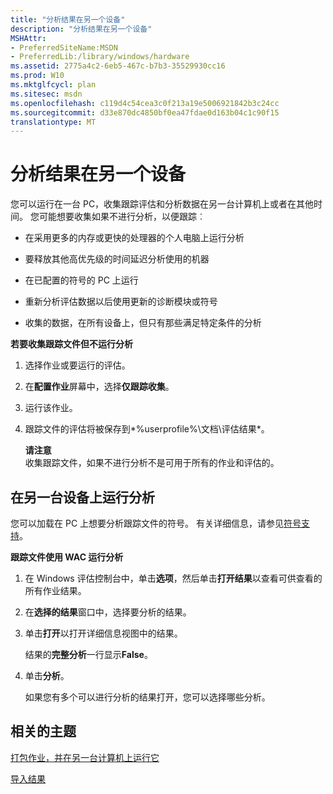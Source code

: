 ```yaml
---
title: "分析结果在另一个设备"
description: "分析结果在另一个设备"
MSHAttr:
- PreferredSiteName:MSDN
- PreferredLib:/library/windows/hardware
ms.assetid: 2775a4c2-6eb5-467c-b7b3-35529930cc16
ms.prod: W10
ms.mktglfcycl: plan
ms.sitesec: msdn
ms.openlocfilehash: c119d4c54cea3c0f213a19e5006921842b3c24cc
ms.sourcegitcommit: d33e870dc4850bf0ea47fdae0d163b04c1c90f15
translationtype: MT
---
```

# <a name="analyze-results-on-another-device"></a>分析结果在另一个设备


您可以运行在一台 PC，收集跟踪评估和分析数据在另一台计算机上或者在其他时间。 您可能想要收集如果不进行分析，以便跟踪︰

-   在采用更多的内存或更快的处理器的个人电脑上运行分析

-   要释放其他高优先级的时间延迟分析使用的机器

-   在已配置的符号的 PC 上运行

-   重新分析评估数据以后使用更新的诊断模块或符号

-   收集的数据，在所有设备上，但只有那些满足特定条件的分析

**若要收集跟踪文件但不运行分析**

1.  选择作业或要运行的评估。

2.  在**配置作业**屏幕中，选择**仅跟踪收集**。

3.  运行该作业。

4.  跟踪文件的评估将被保存到*%userprofile%\\文档\\评估结果*。

    **请注意**  
    收集跟踪文件，如果不进行分析不是可用于所有的作业和评估的。

     

## <a name="run-analysis-on-another-device"></a>在另一台设备上运行分析


您可以加载在 PC 上想要分析跟踪文件的符号。 有关详细信息，请参见[符号支持](../wpt/symbol-support.md)。

**跟踪文件使用 WAC 运行分析**

1.  在 Windows 评估控制台中，单击**选项**，然后单击**打开结果**以查看可供查看的所有作业结果。

2.  在**选择的结果**窗口中，选择要分析的结果。

3.  单击**打开**以打开详细信息视图中的结果。

    结果的**完整分析**一行显示**False**。

4.  单击**分析**。

    如果您有多个可以进行分析的结果打开，您可以选择哪些分析。

## <a name="related-topics"></a>相关的主题


[打包作业，并在另一台计算机上运行它](package-a-job-and-run-it-on-another-computer.md)

[导入结果](import-results.md)

 

 







